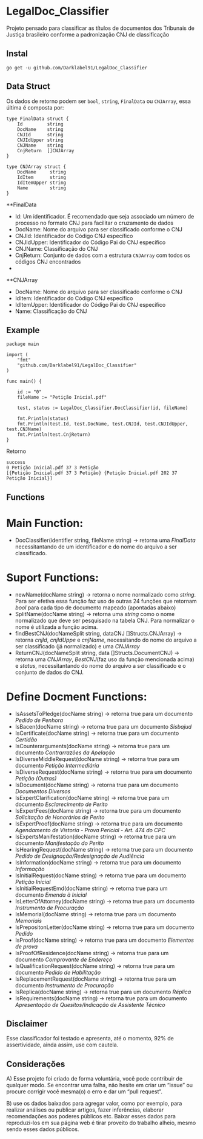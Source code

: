 # LegalDoc_Classifier
Projeto pensado para classificar as títulos de documentos dos Tribunais de Justiça brasileiro conforme a padronização CNJ de classificação

## Instal
``` go get -u github.com/Darklabel91/LegalDoc_Classifier ```

## Data Struct
Os dados de retorno podem ser ```bool```, ```string```, ```FinalData``` ou ```CNJArray```, essa última é composta por:

``` 
type FinalData struct {
	Id         string
	DocName    string
	CNJId      string
	CNJIdUpper string
	CNJName    string
	CnjReturn  []CNJArray
}

type CNJArray struct {
	DocName     string
	IdItem      string
	IdItemUpper string
	Name        string
}

```
**FinalData
- Id: Um identificador. É recomendado que seja associado um número de processo no formato CNJ para facilitar o cruzamento de dados
- DocName: Nome do arquivo para ser classificado conforme o CNJ
- CNJId: Identificador do Código CNJ específico
- CNJIdUpper: Identificador do Código Pai do CNJ específico
- CNJName: Classificação do CNJ
- CnjReturn: Conjunto de dados com a estrutura ```CNJArray``` com todos os códigos CNJ encontrados
- 
**CNJArray
- DocName: Nome do arquivo para ser classificado conforme o CNJ
- IdItem: Identificador do Código CNJ específico
- IdItemUpper: Identificador do Código Pai do CNJ específico
- Name: Classificação do CNJ


## Example

``` 
package main

import (
	"fmt"
	"github.com/Darklabel91/LegalDoc_Classifier"
)

func main() {

	id := "0"
	fileName := "Petição Inicial.pdf"

	test, status := LegalDoc_Classifier.DocClassifier(id, fileName)

	fmt.Println(status)
	fmt.Println(test.Id, test.DocName, test.CNJId, test.CNJIdUpper, test.CNJName)
	fmt.Println(test.CnjReturn)
}
 ```
Retorno
``` 
success
0 Petição Inicial.pdf 37 3 Petição
[{Petição Inicial.pdf 37 3 Petição} {Petição Inicial.pdf 202 37 Petição Inicial}]
 ```

## Functions

# Main Function:
- DocClassifier(identifier string, fileName string)  ->  retorna uma *FinalData* necessitantando de um identificador e do nome do arquivo a ser classificado.

# Suport Functions:
- newName(docName string) -> retorna o nome normalizado como *string*. Para ser efetiva essa função faz uso de outras 24 funções que retornam *bool* para cada tipo de documento mapeado (apontadas abaixo)
- SplitName(docName string) -> retorna uma *string* como o nome normalizado que deve ser pesquisado na tabela CNJ. Para normalizar o nome é utilizada a função acima.
- findBestCNJ(docNameSplit string, dataCNJ []Structs.CNJArray) -> retorna *cnjId*, *cnjIdUppe* e *cnjName*, necessitando do nome do arquivo a ser classificado (já normalizado) e uma *CNJArray*
- ReturnCNJ(docNameSplit string, data []Structs.DocumentCNJ) -> retorna uma *CNJArray*, *BestCNJ*(faz uso da função mencionada acima) e *status*, necessitantando do nome do arquivo a ser classificado e o conjunto de dados do CNJ. 

# Define Docment Functions:
- IsAssetsToPledge(docName string)       ->  retorna true para um documento *Pedido de Penhora*
- IsBacen(docName string)                ->  retorna true para um documento *Sisbajud*
- IsCertificate(docName string)          ->  retorna true para um documento *Certidão*
- IsCounterarguments(docName string)     ->  retorna true para um documento *Contrarrazões da Apelação*
- IsDiverseMiddleRequest(docName string) ->  retorna true para um documento *Petição Intermediária*
- IsDiverseRequest(docName string)       ->  retorna true para um documento *Petição (Outras)* 
- IsDocument(docName string)             ->  retorna true para um documento *Documentos Diversos*
- IsExpertClarification(docName string)  ->  retorna true para um documento *Esclarecimento de Perito*
- IsExpertFees(docName string)           ->  retorna true para um documento *Solicitação de Honorários de Perito* 
- IsExpertProof(docName string)          ->  retorna true para um documento *Agendamento de Vistoria - Prova Pericial - Art. 474 do CPC*
- IsExpertsManifestation(docName string) ->  retorna true para um documento *Manifestação do Perito*
- IsHearingRequest(docName string)       ->  retorna true para um documento *Pedido de Designação/Redesignação de Audiência*
- IsInformation(docName string)          ->  retorna true para um documento *Informação* 
- IsInitialRequest(docName string)       ->  retorna true para um documento *Petição Inicial*
- IsInitialRequestEmd(docName string)    ->  retorna true para um documento *Emenda à Inicial*
- IsLetterOfAttorney(docName string)     ->  retorna true para um documento *Instrumento de Procuração*
- IsMemorial(docName string)             ->  retorna true para um documento *Memoriais*
- IsPrepositonLetter(docName string)     ->  retorna true para um documento *Pedido*
- IsProof(docName string)                ->  retorna true para um documento *Elementos de prova*
- IsProofOfResidence(docName string)     ->  retorna true para um documento *Comprovante de Endereço*
- IsQualificationRequest(docName string) ->  retorna true para um documento *Pedido de Habilitação*
- IsReplacementRequest(docName string)   ->  retorna true para um documento *Instrumento de Procuração*
- IsReplica(docName string)              ->  retorna true para um documento *Réplica*
- IsRequirements(docName string)         ->  retorna true para um documento *Apresentação de Quesitos/Indicação de Assistente Técnico*


## Disclaimer
Esse classificador foi testado e apresenta, até o momento, 92% de assertividade, ainda assim, use com cautela.

## Considerações
A) Esse projeto foi criado de forma voluntária, você pode contribuir de qualquer modo. Se encontrar uma falha, não hesite em criar um “issue” ou  procure corrigir você mesma(o) o erro e dar um “pull request”.

B) use os dados baixados para agregar valor, como por exemplo, para realizar análises ou publicar artigos, fazer inferências, elaborar recomendações aos poderes públicos etc. Baixar esses dados para reproduzi-los em sua página web é tirar proveito do trabalho alheio, mesmo sendo esses dados públicos.
